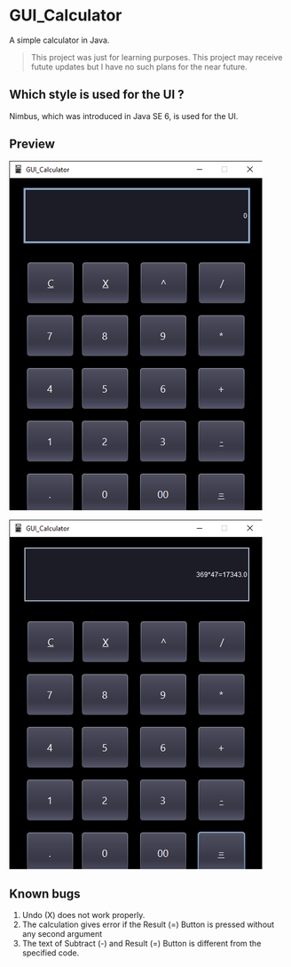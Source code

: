 # GUI_Calculator

A simple calculator in Java.

> This project was just for learning purposes. This project may receive futute updates but I have no such plans for the near future.

## Which style is used for the UI ?

Nimbus, which was introduced in Java SE 6, is used for the UI.

## Preview

![Preview 1](https://github.com/SrcyDev/gui_calculator/blob/main/preview/p1.png)


![Preview 2](https://github.com/SrcyDev/gui_calculator/blob/main/preview/p2.png)


## Known bugs

1. Undo (X) does not work properly.
2. The calculation gives error if the Result (=) Button is pressed without any second argument
3. The text of Subtract (-) and Result (=) Button is different from the specified code.
